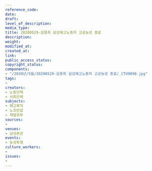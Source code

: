 ```yaml
---
reference_code: 
date: 
draft: 
level_of_description: 
media_type: 
title: 20200529-김용희 삼성해고노동자 고공농성 종료
description: 
weight: 
modified_at: 
created_at: 
link: 
public_access_status: 
copyright_status: 
components:
- "/2020년/5월/20200529-김용희 삼성해고노동자 고공농성 종료/_CTU9090.jpg"
tags:
- 
creators:
- 노동단체
- 사회단체
subjects:
- 해고복직
- 노조탄압
- 재벌외투
sources:
- 
venues:
- 삼성본관
events:
- 농성투쟁
culture_workers:
- 
issues:
- 
---
```

